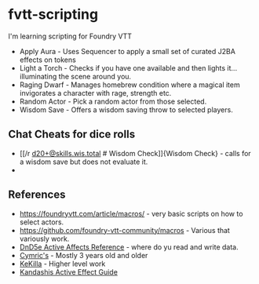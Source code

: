 # fvtt-scripting
I'm learning scripting for Foundry VTT
* Apply Aura - Uses Sequencer to apply a small set of curated J2BA effects on tokens
* Light a Torch - Checks if you have one available and then lights it... illuminating the scene around you.
* Raging Dwarf - Manages homebrew condition where a magical item invigorates a character with rage, strength etc.
* Random Actor - Pick a random actor from those selected.
* Wisdom Save - Offers a wisdom saving throw to selected players.

## Chat Cheats for dice rolls
* [[/r d20+@skills.wis.total # Wisdom Check]]{Wisdom Check} - calls for a wisdom save but does not evaluate it.
* 
## References
* https://foundryvtt.com/article/macros/ - very basic scripts on how to select actors.
* https://github.com/foundry-vtt-community/macros - Various that variously work.
* [DnD5e Active Affects Reference](https://hackmd.io/@foundryvtt-dnd5e/active-effects) - where do yu read and write data.
* [Cymric's](https://gitlab.com/crymic/foundry-vtt-macros/-/tree/8.x/Callback%20Macros?ref_type=heads) - Mostly 3 years old and older
* [KeKilla](https://github.com/Kekilla0/Personal-Macros/tree/master) - Higher level work
* [Kandashis Active Effect Guide](https://docs.google.com/document/d/1DuZaIFVq0YulDOvpahrfhZ6dK7LuclIRlGOtT0BIYEo/edit#heading=h.vfzevnk5ryre)
